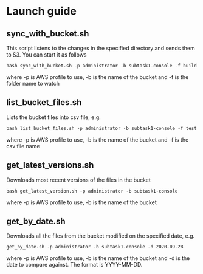 # Launch guide

## sync_with_bucket.sh
This script listens to the changes in the specified directory and sends them to S3. You can start it as follows
```
bash sync_with_bucket.sh -p administrator -b subtask1-console -f build
```
where -p is AWS profile to use, -b is the name of the bucket and -f is the folder name to watch

## list_bucket_files.sh
Lists the bucket files into csv file, e.g. 
```
bash list_bucket_files.sh -p administrator -b subtask1-console -f test
```
where -p is AWS profile to use, -b is the name of the bucket and -f is the csv file name

## get_latest_versions.sh
Downloads most recent versions of the files in the bucket
```
bash get_latest_version.sh -p administrator -b subtask1-console
```
where -p is AWS profile to use, -b is the name of the bucket

## get_by_date.sh
Downloads all the files from the bucket modified on the specified date, e.g. 
```
get_by_date.sh -p administrator -b subtask1-console -d 2020-09-28
```
where -p is AWS profile to use, -b is the name of the bucket and -d is the date to compare against. The format is YYYY-MM-DD.
